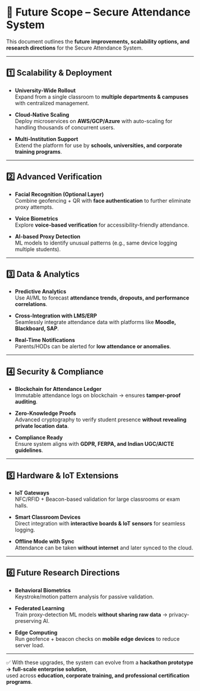# 🚀 Future Scope – Secure Attendance System

This document outlines the **future improvements, scalability options, and research directions** for the Secure Attendance System.

---

## 1️⃣ Scalability & Deployment

- **University-Wide Rollout**  
  Expand from a single classroom to **multiple departments & campuses** with centralized management.  

- **Cloud-Native Scaling**  
  Deploy microservices on **AWS/GCP/Azure** with auto-scaling for handling thousands of concurrent users.  

- **Multi-Institution Support**  
  Extend the platform for use by **schools, universities, and corporate training programs**.  

---

## 2️⃣ Advanced Verification

- **Facial Recognition (Optional Layer)**  
  Combine geofencing + QR with **face authentication** to further eliminate proxy attempts.  

- **Voice Biometrics**  
  Explore **voice-based verification** for accessibility-friendly attendance.  

- **AI-based Proxy Detection**  
  ML models to identify unusual patterns (e.g., same device logging multiple students).  

---

## 3️⃣ Data & Analytics

- **Predictive Analytics**  
  Use AI/ML to forecast **attendance trends, dropouts, and performance correlations**.  

- **Cross-Integration with LMS/ERP**  
  Seamlessly integrate attendance data with platforms like **Moodle, Blackboard, SAP**.  

- **Real-Time Notifications**  
  Parents/HODs can be alerted for **low attendance or anomalies**.  

---

## 4️⃣ Security & Compliance

- **Blockchain for Attendance Ledger**  
  Immutable attendance logs on blockchain → ensures **tamper-proof auditing**.  

- **Zero-Knowledge Proofs**  
  Advanced cryptography to verify student presence **without revealing private location data**.  

- **Compliance Ready**  
  Ensure system aligns with **GDPR, FERPA, and Indian UGC/AICTE guidelines**.  

---

## 5️⃣ Hardware & IoT Extensions

- **IoT Gateways**  
  NFC/RFID + Beacon-based validation for large classrooms or exam halls.  

- **Smart Classroom Devices**  
  Direct integration with **interactive boards & IoT sensors** for seamless logging.  

- **Offline Mode with Sync**  
  Attendance can be taken **without internet** and later synced to the cloud.  

---

## 6️⃣ Future Research Directions

- **Behavioral Biometrics**  
  Keystroke/motion pattern analysis for passive validation.  

- **Federated Learning**  
  Train proxy-detection ML models **without sharing raw data** → privacy-preserving AI.  

- **Edge Computing**  
  Run geofence + beacon checks on **mobile edge devices** to reduce server load.  

---

✅ With these upgrades, the system can evolve from a **hackathon prototype → full-scale enterprise solution**,  
used across **education, corporate training, and professional certification programs**.
